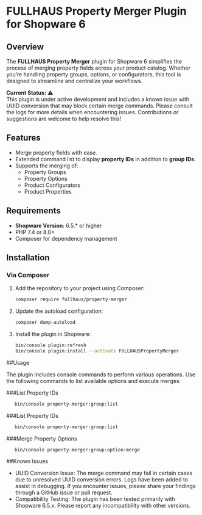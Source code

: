 # FULLHAUS Property Merger Plugin for Shopware 6

## Overview

The **FULLHAUS Property Merger** plugin for Shopware 6 simplifies the process of merging property fields across your product catalog. Whether you’re handling property groups, options, or configurators, this tool is designed to streamline and centralize your workflows.

**Current Status:** ⚠️  
This plugin is under active development and includes a known issue with UUID conversion that may block certain merge commands. Please consult the logs for more details when encountering issues. Contributions or suggestions are welcome to help resolve this!

## Features

- Merge property fields with ease.
- Extended command list to display **property IDs** in addition to **group IDs**.
- Supports the merging of:
  - Property Groups
  - Property Options
  - Product Configurators
  - Product Properties

## Requirements

- **Shopware Version**: 6.5.* or higher
- PHP 7.4 or 8.0+
- Composer for dependency management

## Installation

### Via Composer

1. Add the repository to your project using Composer:
   ```bash
   composer require fullhaus/property-merger
   
2. Update the autoload configuration:
      ```bash
     composer dump-autoload
      
3. Install the plugin in Shopware:
      ```bash
      bin/console plugin:refresh
      bin/console plugin:install --activate FULLHAUSPropertyMerger

##Usage

The plugin includes console commands to perform various operations. Use the following commands to list available options and execute merges:

###List Property IDs
   ```bash
      bin/console property-merger:group:list
```

###List Property IDs
   ```bash
      bin/console property-merger:group:list
```

###Merge Property Options
   ```bash
      bin/console property-merger:group:option:merge
```

##Known Issues
- UUID Conversion Issue: The merge command may fail in certain cases due to unresolved UUID conversion errors. Logs have been added to assist in debugging. If you encounter issues, please share your findings through a GitHub issue or pull request.
- Compatibility Testing: The plugin has been tested primarily with Shopware 6.5.x. Please report any incompatibility with other versions.
